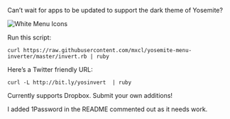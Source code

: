 Can’t wait for apps to be updated to support the dark theme of Yosemite?

![White Menu Icons](https://pbs.twimg.com/media/Bwop3R2IUAALUa1.png:large)

Run this script:

    curl https://raw.githubusercontent.com/mxcl/yosemite-menu-inverter/master/invert.rb | ruby

Here’s a Twitter friendly URL:

    curl -L http://bit.ly/yosinvert  | ruby

Currently supports Dropbox. Submit your own additions!

I added 1Password in the README commented out as it needs work.
